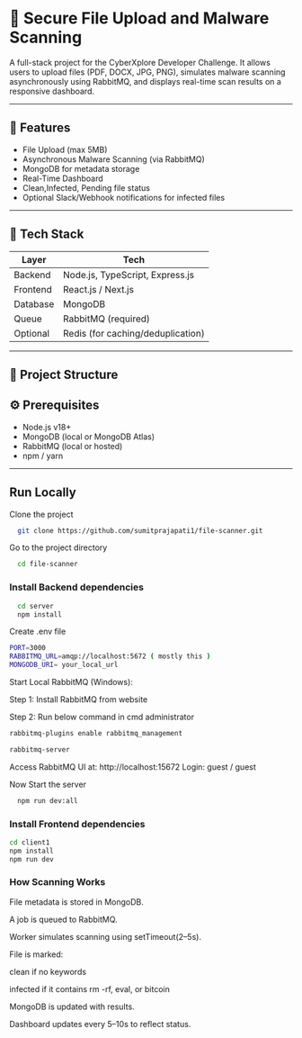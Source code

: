 # 🔐 Secure File Upload and Malware Scanning

A full-stack project for the CyberXplore Developer Challenge. It allows users to upload files (PDF, DOCX, JPG, PNG), simulates malware scanning asynchronously using RabbitMQ, and displays real-time scan results on a responsive dashboard.

---

## 📌 Features

- File Upload (max 5MB)
- Asynchronous Malware Scanning (via RabbitMQ)
- MongoDB for metadata storage
- Real-Time Dashboard
- Clean,Infected, Pending file status
- Optional Slack/Webhook notifications for infected files

---

## 🧰 Tech Stack

| Layer     | Tech                                      |
|-----------|-------------------------------------------|
| Backend   | Node.js, TypeScript, Express.js           |
| Frontend  | React.js / Next.js                        |
| Database  | MongoDB                                   |
| Queue     | RabbitMQ (required)                       |
| Optional  | Redis (for caching/deduplication)         |

---

## 📁 Project Structure

## ⚙️ Prerequisites

- Node.js v18+
- MongoDB (local or MongoDB Atlas)
- RabbitMQ (local or hosted)
- npm / yarn

---


## Run Locally

Clone the project

```bash
  git clone https://github.com/sumitprajapati1/file-scanner.git
```

Go to the project directory

```bash
  cd file-scanner
```

### Install Backend dependencies

```bash
  cd server
  npm install
```

Create .env file 
```bash
PORT=3000
RABBITMQ_URL=amqp://localhost:5672 ( mostly this )
MONGODB_URI= your_local_url 
```
Start Local RabbitMQ (Windows):

Step 1: Install RabbitMQ from website

Step 2: Run below command in cmd administrator 
```bash
rabbitmq-plugins enable rabbitmq_management
```

```bash
rabbitmq-server
```

Access RabbitMQ UI at: http://localhost:15672
Login: guest / guest

Now Start the server
```bash
  npm run dev:all 
```


### Install Frontend dependencies


```bash
cd client1
npm install
npm run dev 
```

### How Scanning Works
File metadata is stored in MongoDB.

A job is queued to RabbitMQ.

Worker simulates scanning using setTimeout(2–5s).

File is marked:

clean if no keywords

infected if it contains rm -rf, eval, or bitcoin

MongoDB is updated with results.

Dashboard updates every 5–10s to reflect status.


